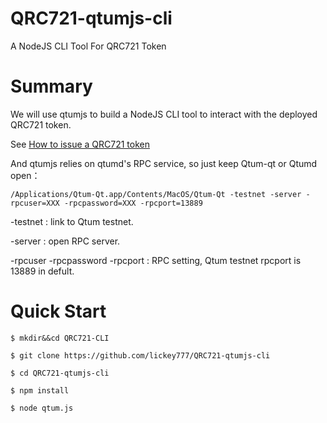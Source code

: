 # QRC721-qtumjs-cli
A NodeJS CLI Tool For QRC721 Token

# Summary
We will use qtumjs to build a NodeJS CLI tool to interact with the deployed QRC721 token.

See [How to issue a QRC721 token](https://github.com/lickey777/QRC721)

And qtumjs relies on qtumd's RPC service, so just keep Qtum-qt or Qtumd open：
```
/Applications/Qtum-Qt.app/Contents/MacOS/Qtum-Qt -testnet -server -rpcuser=XXX -rpcpassword=XXX -rpcport=13889
```
-testnet : link to Qtum testnet.

-server : open RPC server.

-rpcuser -rpcpassword -rpcport : RPC setting, Qtum testnet rpcport is 13889 in defult.


# Quick Start

```
$ mkdir&&cd QRC721-CLI

$ git clone https://github.com/lickey777/QRC721-qtumjs-cli

$ cd QRC721-qtumjs-cli

$ npm install

$ node qtum.js

```